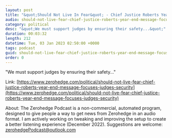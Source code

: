 ```yaml
---
layout: post
title: "&quot;Should Not Live In Fear&quot; - Chief Justice Roberts Year-End Message Focuses On Judges' Security"
audio: should-not-live-fear-chief-justice-roberts-year-end-message-focuses-judges-security-0
category: political
desc: "&quot;We must support judges by ensuring their safety...&quot;"
duration: 00:03:32
length: 212
datetime: Tue, 03 Jan 2023 02:50:00 +0000
tags: podcast
guid: should-not-live-fear-chief-justice-roberts-year-end-message-focuses-judges-security-0
order: 0
---
```

&quot;We must support judges by ensuring their safety...&quot;

Link: [https://www.zerohedge.com/political/should-not-live-fear-chief-justice-roberts-year-end-message-focuses-judges-security](https://www.zerohedge.com/political/should-not-live-fear-chief-justice-roberts-year-end-message-focuses-judges-security)

About: The Zerohedge Podcast is a non-commercial, automated program, designed to give people a way to get news from Zerohedge in an audio format.  I am actively working on tweaking and improving the setup to create a better listening experience (December 2022).  Suggestions are welcome: [zerohedgePodcast@outlook.com](mailto:zerohedgePodcast@outlook.com)
